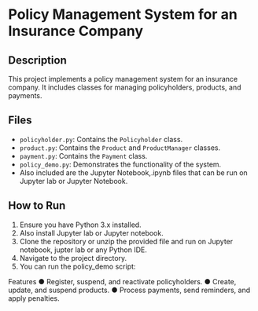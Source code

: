 # Policy Management System for an Insurance Company

## Description
This project implements a policy management system for an insurance company. It includes classes for managing policyholders, products, and payments.

## Files
- `policyholder.py`: Contains the `Policyholder` class.
- `product.py`: Contains the `Product` and `ProductManager` classes.
- `payment.py`: Contains the `Payment` class.
- `policy_demo.py`: Demonstrates the functionality of the system.
- Also included are the Jupyter Notebook,.ipynb files that can be run on Jupyter lab or Jupyter Notebook. 

## How to Run
1. Ensure you have Python 3.x installed.
2. Also install Jupyter lab or Jupyter notebook.
3. Clone the repository or unzip the provided file and run on Jupyter notebook, jupter lab or any Python IDE.
4. Navigate to the project directory.
5. You can run the policy_demo script:
  
Features
●	Register, suspend, and reactivate policyholders.
●	Create, update, and suspend products.
●	Process payments, send reminders, and apply penalties.
